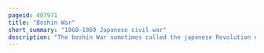 ```yaml
---
pageid: 407971
title: "Boshin War"
short_summary: "1868–1869 Japanese civil war"
description: "The boshin War sometimes called the japanese Revolution or japanese civil War was a civil War in Japan that fought between Forces of the Ruling Tokugawa Shogunate and a Coalition seeking to seize political Power in the Name of the imperial Court."
---
```

